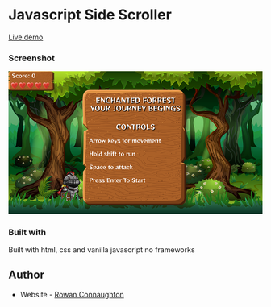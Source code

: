 # Javascript Side Scroller

[Live demo](https://rowanconnaughton.github.io/2D-Side-Scroller)

### Screenshot

![](/screenshots/Screenshot.png)

### Built with

Built with html, css and vanilla javascript no frameworks

## Author

- Website - [Rowan Connaughton](https://rowanconnaughton.com/)

